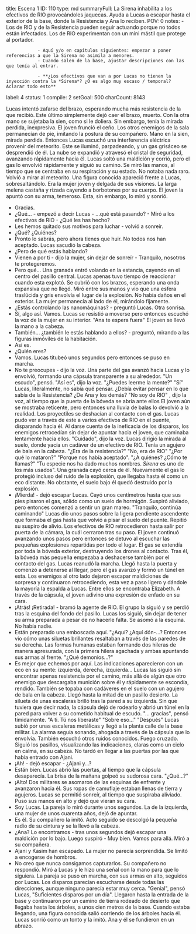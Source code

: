 title:          Escena 1
ID:             110
type:           md
summaryFull:    La Sirena inhabilita a los efectivos de RIO provocándoles jaquecas. Ayuda a Lucas a escapar hasta el exterior de la base, donde la Resistencia y Ana lo reciben.
POV:            0
notes:          - Los de RIO y de la Resistencia pueden seguir actuando porque no todos están infectados. Los de RIO experimentan con un mini mástil que protege al portador.
                
                - Aquí y/o en capítulos siguientes: empezar a poner referencias a que la Sirena no asimila a menores.
                - Cuando salen de la base, ajustar descripciones con las que tenía al entrar.
                
                - **¿Los efectivos que van a por Lucas no tienen la inyección contra la *Sirena*? ¿O es algo muy escaso / temporal? Aclarar todo esto**
label:          4
status:         1
compile:        2
setGoal:        500
charCount:      8143


Lucas intentó zafarse del brazo, esperando mucha más resistencia de la que recibió. Este último simplemente dejó caer el brazo, muerto.
Con la otra mano se sujetaba la sien, como si le doliera. Sin embargo, tenía la mirada perdida, inexpresiva.
El joven frunció el ceño. Los otros enemigos de la sala permanecían de pie, imitando la postura de su compañero. Mano en la sien, mirada perdida.
Entonces Lucas escuchó una interferencia eléctrica provenir del meteorito. Este se iluminó, parpadeando, y un gas grisáceo se desprendió de él. La nube se expandió y atravesó el cristal de seguridad, avanzando rápidamente hacia él.
Lucas soltó una maldición y corrió, pero el gas lo envolvió rápidamente y siguió su camino.
Se miró las manos, al tiempo que se centraba en su respiración y su estado. No notaba nada raro.
Volvió a mirar al meteorito.
Una figura conocida apareció frente a Lucas, sobresaltándolo.
Era la mujer joven y delgada de sus visiones. La larga melena castaña y rizada cayendo a borbotones por su cuerpo.
El joven la apuntó con su arma, temeroso. Esta, sin embargo, lo miró y sonrió.
- Gracias.
- ¿Qué... - empezó a decir Lucas - ...qué está pasando? - Miró a los efectivos de RIO - ¿Qué les has hecho?
- Les hemos quitado sus motivos para luchar - volvió a sonreír.
- ¿Qué? ¿Quiénes?
- Pronto lo sabrás, pero ahora tienes que huir. No todos nos han aceptado.
Lucas sacudió la cabeza.
- ¿Pero de qué estás hablando?
- Vienen a por ti - dijo la mujer, sin dejar de sonreír - Tranquilo, nosotros te protegeremos.
- Pero qué...
Una granada entró volando en la estancia, cayendo en el centro del pasillo central. Lucas apenas tuvo tiempo de reaccionar cuando esta explotó. Se cubrió con los brazos, esperando una onda expansiva que no llegó.
Miró entre sus manos y vio que una esfera traslúcida y gris envolvía el lugar de la explosión. No había daños en el exterior.
La mujer permanecía al lado de él, mirándolo fijamente.
- ¿Estás controlando las nanomáquinas? - preguntó Lucas.
Otra sonrisa.
- Sí, algo así. Vamos.
Lucas se resistió a moverse pero entonces escuchó la voz de la mujer en su interior.
"Ana te espera fuera"
El joven se llevó la mano a la cabeza.
- También... ¿también le estás hablando a ellos? - preguntó, mirando a las figuras inmóviles de la habitación.
- Así es.
- ¿Quién eres?
- Vamos.
Lucas titubeó unos segundos pero entonces se puso en marcha.
- No te preocupes - dijo la voz.
Una parte del gas avanzó hacia Lucas y lo envolvió, formando una cápsula transparente a su alrededor.
"Un escudo", pensó.
"Así es", dijo la voz.
"¿Puedes leerme la mente?"
"Sí"
Lucas, literalmente, no sabía qué pensar. ¿Debía evitar pensar en lo que sabía de la Resistencia? ¿De Ana y los demás?
"No soy de RIO" , dijo la voz, al tiempo que la puerta de la bóveda se abría ante ellos
El joven aún se mostraba reticente, pero entonces una lluvia de balas lo devolvió a la realidad.
Los proyectiles se deshacían al contacto con el gas. Lucas pudo ver a través de este a varios efectivos de RIO en el puente, disparando hacia él. Al darse cuenta de la ineficacia de los disparos, los enemigos retrocedían sin dejar de apuntar hacia el joven, que caminaba lentamente hacia ellos.
"Cuidado", dijo la voz.
Lucas dirigió la mirada al suelo, donde yacía un cadáver de un efectivo de RIO. Tenía un agujero de bala en la cabeza.
"¿Era de la resistencia?"
"No, era de RIO"
"¿Por qué lo mataron?"
"Porque nos había aceptado".
"¿A quiénes? ¿Cómo te llamas?"
"Tu especie nos ha dado muchos nombres. *Sirena* es uno de los más usados".
Una granada cayó cerca de él. Nuevamente el gas lo protegió incluso del ruido de la explosión, que llegaba hasta él como un eco distante.
No obstante, el suelo bajo él quedó destruido por la explosión.
- ¡Mierda! - dejó escapar Lucas.
Cayó unos centímetros hasta que sus pies pisaron el gas, sólido como un suelo de hormigón.
Suspiró aliviado, pero entonces comenzó a sentir un gran mareo.
"Tranquilo, continúa caminando"
Lucas dio unos pasos sobre la ligera pendiente ascendente que formaba el gas hasta que volvió a pisar el suelo del puente. Repitió su suspiro de alivio.
Los efectivos de RIO retrocedieron hasta salir por puerta de la cámara, la cuál cerraron tras su paso.
El joven continuó avanzando unos pasos pero entonces se detuvo al escuchar las pequeñas explosiones repartidas por todo el lugar. El gas se extendía por toda la bóveda exterior, destruyendo los drones al contacto. Tras él, la bóveda más pequeña empezaba a deshacerse también por el contacto del gas.
Lucas reanudó la marcha. Llegó hasta la puerta y comenzó a detenerse al llegar, pero el gas avanzó y formó un túnel en esta. Los enemigos al otro lado dejaron escapar maldiciones de sorpresa y continuaron retrocediendo, esta vez a paso ligero y dándole la mayoría la espalda a Lucas.
Entre ellos se encontraba Elizabeth.
A través de la cápsula, el joven adivino una expresión de enfado en su cara.
- ¡Atrás! ¡Retirada! - bramó la agente de RIO.
El grupo la siguió y se perdió tras la esquina del fondo del pasillo. Lucas los siguió, sin dejar de tener su arma preparada a pesar de no hacerle falta. Se asomó a la esquina.
No había nadie.
- Están preparado una emboscada aquí.
"¿Aquí? ¿Aquí dón-...?
Entonces vio cómo unas siluetas brillantes resaltaban a través de las paredes de su derecha. Las formas humanas estaban formando dos hileras de manera apresurada, con la primera hilera agachada y ambas apuntando sus armas al frente.
"¿Qué demonios...?"
- Es mejor que echemos por aquí.
Las indicaciones aparecieron con un eco en su mente: izquierda, derecha, izquierda...
Lucas las siguió sin encontrar apenas resistencia por el camino, más allá de algún que otro enemigo que descargaba munición sobre él y rápidamente se escondía, rendido. También se topaba con cadáveres en el suelo con un agujero de bala en la cabeza.
Llegó hasta la mitad de un pasillo desierto. La silueta de unas escaleras brilló tras la pared a su izquierda.
Sin que tuviera que decir nada, la cápsula dejó de rodearlo y abrió un túnel en la pared para volver a su cometido habitual de escudo.
"... gracias", pensó tímidamente.
"A ti. Tú nos liberaste"
"Sobre eso..."
"Después"
Lucas subió por unas escaleras metálicas y llegó a la planta calle de la base militar. La alarma seguía sonando, ahogada a través de la cápsula que lo envolvía. También escuchó otros ruidos conocidos.
Fuego cruzado.
Siguió los pasillos, visualizando las indicaciones, claras como un cielo en calma, en su cabeza.
No tardó en llegar a las puertas por las que había entrado con Ajani.
- ¡Ah! - dejó escapar - ¿Ajani y...?
- Están bien.
Lucas abrió las puertas, al tiempo que la cápsula desaparecía. La brisa de la mañana golpeó su sudorosa cara.
"¿Qué...?"
- ¡Alto!
Dos militares se asomaron de las esquinas de enfrente y avanzaron hacia él. Sus ropas de camuflaje estaban llenas de tierra y agujeros.
Lucas se permitió sonreír, al tiempo que suspiraba aliviado.
Puso sus manos en alto y dejó que vieran su cara.
- Soy Lucas.
La pareja lo miró durante unos segundos. La de la izquierda, una mujer de unos cuarenta años, dejó de apuntar.
- Es él.
Su compañero la imitó. Acto seguido se descolgó la pequeña radio de su cintura y se la llevó a la cabeza.
- ¿Ana? Lo encontramos - tras unos segundos dejó escapar una maldición por lo bajo. Luego suspiró - Muy bien. Vamos para allá.
Miró a su compañera.
- Ajani y Kasim han escapado.
La mujer no parecía sorprendida. Se limitó a encogerse de hombros.
- No creo que nunca consigamos capturarlos.
Su compañero no respondió. Miró a Lucas y le hizo una señal con la mano para que lo siguiera. La pareja se puso en marcha, con sus armas en alto, seguidos por Lucas.
Los disparos parecían escucharse desde todas las direcciones, aunque ninguno parecía estar muy cerca.
"Genial", pensó Lucas, "Suficientes disparos por un día".
Llegaron hasta la entrada de la base y continuaron por un camino de tierra rodeado de desierto que llegaba hasta los árboles, a unos cien metros de la base.
Cuando estaba llegando, una figura conocida salió corriendo de los árboles hacia él. Lucas sonrió como un tonto y la imitó.
Ana y él se fundieron en un abrazo.